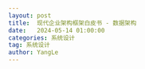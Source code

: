 ```yaml
---
layout: post
title:  现代企业架构框架白皮书 - 数据架构
date:   2024-05-14 01:00:00
categories: 系统设计
tag: 系统设计
author: YangLe
---
```



